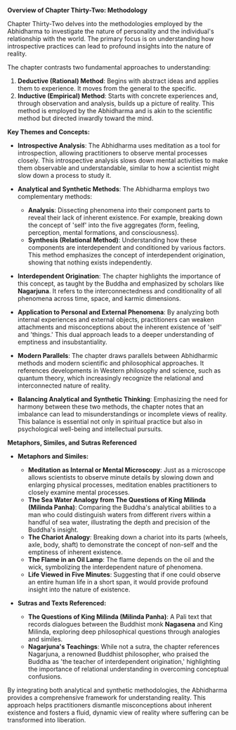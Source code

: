 **Overview of Chapter Thirty-Two: Methodology**

Chapter Thirty-Two delves into the methodologies employed by the Abhidharma to investigate the nature of personality and the individual's relationship with the world. The primary focus is on understanding how introspective practices can lead to profound insights into the nature of reality.

The chapter contrasts two fundamental approaches to understanding:

1. **Deductive (Rational) Method**: Begins with abstract ideas and applies them to experience. It moves from the general to the specific.
2. **Inductive (Empirical) Method**: Starts with concrete experiences and, through observation and analysis, builds up a picture of reality. This method is employed by the Abhidharma and is akin to the scientific method but directed inwardly toward the mind.

**Key Themes and Concepts:**

- **Introspective Analysis**: The Abhidharma uses meditation as a tool for introspection, allowing practitioners to observe mental processes closely. This introspective analysis slows down mental activities to make them observable and understandable, similar to how a scientist might slow down a process to study it.

- **Analytical and Synthetic Methods**: The Abhidharma employs two complementary methods:
  - **Analysis**: Dissecting phenomena into their component parts to reveal their lack of inherent existence. For example, breaking down the concept of 'self' into the five aggregates (form, feeling, perception, mental formations, and consciousness).
  - **Synthesis (Relational Method)**: Understanding how these components are interdependent and conditioned by various factors. This method emphasizes the concept of interdependent origination, showing that nothing exists independently.

- **Interdependent Origination**: The chapter highlights the importance of this concept, as taught by the Buddha and emphasized by scholars like **Nagarjuna**. It refers to the interconnectedness and conditionality of all phenomena across time, space, and karmic dimensions.

- **Application to Personal and External Phenomena**: By analyzing both internal experiences and external objects, practitioners can weaken attachments and misconceptions about the inherent existence of 'self' and 'things.' This dual approach leads to a deeper understanding of emptiness and insubstantiality.

- **Modern Parallels**: The chapter draws parallels between Abhidharmic methods and modern scientific and philosophical approaches. It references developments in Western philosophy and science, such as quantum theory, which increasingly recognize the relational and interconnected nature of reality.

- **Balancing Analytical and Synthetic Thinking**: Emphasizing the need for harmony between these two methods, the chapter notes that an imbalance can lead to misunderstandings or incomplete views of reality. This balance is essential not only in spiritual practice but also in psychological well-being and intellectual pursuits.

**Metaphors, Similes, and Sutras Referenced**

- **Metaphors and Similes:**
  - **Meditation as Internal or Mental Microscopy**: Just as a microscope allows scientists to observe minute details by slowing down and enlarging physical processes, meditation enables practitioners to closely examine mental processes.
  - **The Sea Water Analogy from The Questions of King Milinda (Milinda Panha)**: Comparing the Buddha's analytical abilities to a man who could distinguish waters from different rivers within a handful of sea water, illustrating the depth and precision of the Buddha's insight.
  - **The Chariot Analogy**: Breaking down a chariot into its parts (wheels, axle, body, shaft) to demonstrate the concept of non-self and the emptiness of inherent existence.
  - **The Flame in an Oil Lamp**: The flame depends on the oil and the wick, symbolizing the interdependent nature of phenomena.
  - **Life Viewed in Five Minutes**: Suggesting that if one could observe an entire human life in a short span, it would provide profound insight into the nature of existence.

- **Sutras and Texts Referenced:**
  - **The Questions of King Milinda (Milinda Panha)**: A Pali text that records dialogues between the Buddhist monk **Nagasena** and King Milinda, exploring deep philosophical questions through analogies and similes.
  - **Nagarjuna's Teachings**: While not a sutra, the chapter references Nagarjuna, a renowned Buddhist philosopher, who praised the Buddha as 'the teacher of interdependent origination,' highlighting the importance of relational understanding in overcoming conceptual confusions.

By integrating both analytical and synthetic methodologies, the Abhidharma provides a comprehensive framework for understanding reality. This approach helps practitioners dismantle misconceptions about inherent existence and fosters a fluid, dynamic view of reality where suffering can be transformed into liberation.
